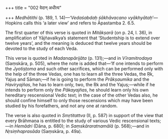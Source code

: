 +++
title = "002 वेदान् अधीत्य"

+++
*Medhātithi* (p. 189, 1. 14)—‘*Vedaśabdaḥ śākhāvacano
vyākhyātaḥ*’—Hopkins calls this ‘a later view’ and refers to Āpastamba
2. 6.5.

The first quarter of this verse is quoted in *Mitākṣarā* (on p. 24, l.
36), in amplification of Yājñavalkya’s statement that ‘Studentship is to
extend over twelve years’, and the meaning is deduced that twelve years
should be devoted to the study of each Veda.

This verse is quoted in *Madanapārijāta* (p. 131);—and in
*Vīramitrodaya* (Saṃskāra, p. 505), where the note is added that—‘If one
intends to perform the *Jyotiṣṭoma* and such other sacrifices, which can
be performed only with the help of the three Vedas, one has to learn all
the three Vedas, the Ṛk, Yajuṣ and Sāman;—if he is going to perform the
*Prākṣaumika* and the *Haviryajñas*, he has to learn only, two, the Ṛk
and the Yajuṣ;—while if he intends to perform only the *Pākayajñas*, he
should learn only his own hereditary rescensional Vedic text; in the
case of the other Vedas also, he should confine himself to only those
rescensions which may have been studied by his forefathers, and not any
one at random.

The verse is also quoted in *Smṛtitattva* (II, p. 587) in support of the
view that every Brāhmaṇa is entitled to the study of various Vedic
rescensional texts;—in *Hemādri* (Dāna, p. 680); in *Saṃskāraratnamālā*
(p. 568);—and in *Nṛsiṃhaprasāda* (Saṃskāra, p. 49a).


